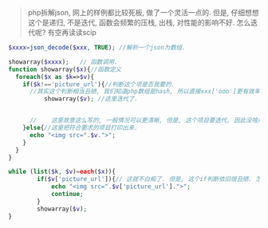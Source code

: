 > php拆解json, 网上的样例都比较死板, 做了一个灵活一点的. 但是, 仔细想想这个是递归, 不是迭代, 函数会频繁的压栈, 出栈, 对性能的影响不好. 怎么迭代呢? 有空再读读scip

```php
$xxxx=json_decode($xxx, TRUE); //解析一个json为数组.

showarray($xxxx);	// 函数调用.
function showarray($x){//函数定义
  foreach($x as $k=>$v){
    if($k!=='picture_url'){//判断这个项是否我要的.
      //其实这个判断相当丑陋, 我们知道php数组是hash, 所以直接xxx['ooo']更有效率, 不过那种情况如何操作数组的指针继续到下一个项目呢.
          showarray($v); //这里迭代了.


      //	这里故意这么写的, 一般情况可以更清晰, 但是, 这个项目要迭代, 因此没啥用, 不过如果改成递归就有用了吧?
    }else{//这里把符合要求的项目打印出来.			
      echo "<img src=".$v.">";
    }
  }		
}
```

```php
while (list($k, $v)=each($x)){
		if($v['picture_url']){// 这就不白痴了. 但是, 这个if判断依旧很丑陋. 怎么去掉呢?
			echo "<img src=".$v['picture_url'].">";
			continue;
		}
	 	showarray($v);
}
```

